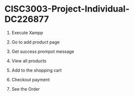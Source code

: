 # CISC3003-Project-Individual-DC226877

1. Execute Xampp

2. Go to add product page

3. Get success prompot message

4. View all products

5. Add to the shopping cart

6. Checkout payment

7. See the Order
